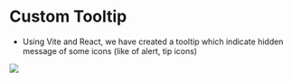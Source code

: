 # Custom Tooltip

  - Using Vite and React, we have created a tooltip which indicate hidden message of some icons (like of alert, tip icons)
  
  ![](https://media.giphy.com/media/v1.Y2lkPTc5MGI3NjExMGYzZjdjMWZiNDNhZGE1MjIxYjg4ZjMzYzhhZDBkMTA4ZWMwMDk2ZiZjdD1n/1uhblwjmDqJJT0l0Uy/giphy.gif)
